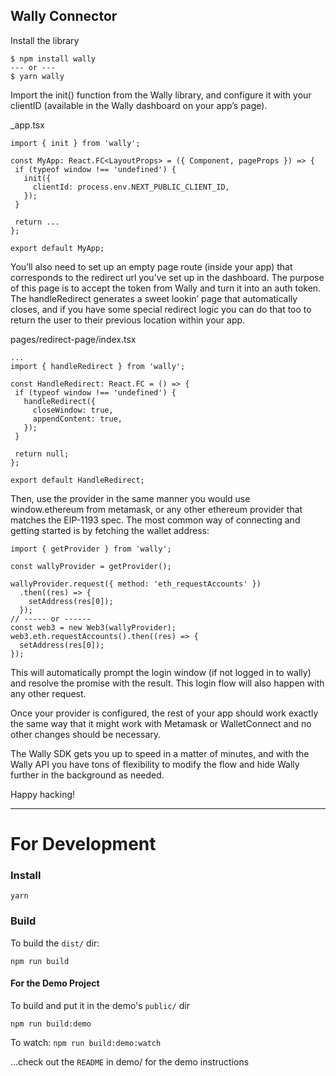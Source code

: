 ## Wally Connector

Install the library

```
$ npm install wally
--- or ---
$ yarn wally
```

Import the init() function from the Wally library, and configure it with your clientID (available in the Wally dashboard on your app’s page).

\_app.tsx

```
import { init } from 'wally';

const MyApp: React.FC<LayoutProps> = ({ Component, pageProps }) => {
 if (typeof window !== 'undefined') {
   init({
     clientId: process.env.NEXT_PUBLIC_CLIENT_ID,
   });
 }

 return ...
};

export default MyApp;
```

You’ll also need to set up an empty page route (inside your app) that corresponds to the redirect url you’ve set up in the dashboard. The purpose of this page is to accept the token from Wally and turn it into an auth token. The handleRedirect generates a sweet lookin’ page that automatically closes, and if you have some special redirect logic you can do that too to return the user to their previous location within your app.

pages/redirect-page/index.tsx

```
...
import { handleRedirect } from 'wally';

const HandleRedirect: React.FC = () => {
 if (typeof window !== 'undefined') {
   handleRedirect({
     closeWindow: true,
     appendContent: true,
   });
 }

 return null;
};

export default HandleRedirect;
```

Then, use the provider in the same manner you would use window.ethereum from metamask, or any other ethereum provider that matches the EIP-1193 spec. The most common way of connecting and getting started is by fetching the wallet address:

```
import { getProvider } from 'wally';

const wallyProvider = getProvider();

wallyProvider.request({ method: 'eth_requestAccounts' })
  .then((res) => {
    setAddress(res[0]);
  });
// ----- or ------
const web3 = new Web3(wallyProvider);
web3.eth.requestAccounts().then((res) => {
  setAddress(res[0]);
});
```

This will automatically prompt the login window (if not logged in to wally) and resolve the promise with the result. This login flow will also happen with any other request.

Once your provider is configured, the rest of your app should work exactly the same way that it might work with Metamask or WalletConnect and no other changes should be necessary.

The Wally SDK gets you up to speed in a matter of minutes, and with the Wally API you have tons of flexibility to modify the flow and hide Wally further in the background as needed.

Happy hacking!

---

# For Development

### Install

`yarn`

### Build

To build the `dist/` dir:

`npm run build`

#### For the Demo Project

To build and put it in the demo's `public/` dir

`npm run build:demo`

To watch:
`npm run build:demo:watch`

...check out the `README` in demo/ for the demo instructions
